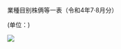 業種目别株俩等一表（令和4年7·8月分）

(单位：)

![](https://www.nta.go.jp/tmp/63849ce2-3046-4274-a6d8-d1f9a9ea257c/images/90d609b071212776168d2399b8402f2b4acc32dea37181f0f73875bbd39c3aae.jpg)